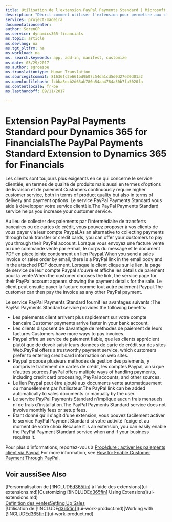 ```yaml
---
title: Utilisation de l'extension PayPal Payments Standard | Microsoft Docs
description: "Décrit comment utiliser l'extension pour permettre aux clients d'effectuer des paiements avec Paypal."
services: project-madeira
documentationcenter: 
author: SorenGP
ms.service: dynamics365-financials
ms.topic: article
ms.devlang: na
ms.tgt_pltfrm: na
ms.workload: na
ms. search.keywords: app, add-in, manifest, customize
ms.date: 03/29/2017
ms.author: sgroespe
ms.translationtype: Human Translation
ms.sourcegitcommit: 81636fc2e661bd9b07c54da1cd5d0d27e30d01a2
ms.openlocfilehash: fcbba8ecb2d63ab780a54aa4784a30b7fa5020fa
ms.contentlocale: fr-be
ms.lasthandoff: 09/11/2017

---
```

# <a name="the-paypal-payments-standard-extension-to-dynamics-365-for-financials"></a><span data-ttu-id="3e838-103">Extension PayPal Payments Standard pour Dynamics 365 for Financials</span><span class="sxs-lookup"><span data-stu-id="3e838-103">The PayPal Payments Standard Extension to Dynamics 365 for Financials</span></span>
<span data-ttu-id="3e838-104">Les clients sont toujours plus exigeants en ce qui concerne le service clientèle, en termes de qualité de produits mais aussi en termes d'options de livraison et de paiement.</span><span class="sxs-lookup"><span data-stu-id="3e838-104">Customers continuously require higher customer service, both in terms of product quality but also in terms of delivery and payment options.</span></span> <span data-ttu-id="3e838-105">Le service PayPal Payments Standard vous aide à développer votre service clientèle.</span><span class="sxs-lookup"><span data-stu-id="3e838-105">The PayPal Payments Standard service helps you increase your customer service.</span></span>

<span data-ttu-id="3e838-106">Au lieu de collecter des paiements par l'intermédiaire de transferts bancaires ou de cartes de crédit, vous pouvez proposer à vos clients de vous payer via leur compte Paypal.</span><span class="sxs-lookup"><span data-stu-id="3e838-106">As an alternative to collecting payments through bank transfer or credit cards, you can offer your customers to pay you through their PayPal account.</span></span> <span data-ttu-id="3e838-107">Lorsque vous envoyez une facture vente ou une commande vente par e-mail, le corps du message et le document PDF en pièce jointe contiennent un lien Paypal.</span><span class="sxs-lookup"><span data-stu-id="3e838-107">When you send a sales invoice or sales order by email, there is a PayPal link in the email body and in the attached PDF document.</span></span> <span data-ttu-id="3e838-108">Lorsque le client clique sur le lien, la page de service de leur compte Paypal s'ouvre et affiche les détails de paiement pour la vente.</span><span class="sxs-lookup"><span data-stu-id="3e838-108">When the customer chooses the link, the service page for their PayPal account appears showing the payment details for the sale.</span></span> <span data-ttu-id="3e838-109">Le client peut ensuite payer la facture comme tout autre paiement Paypal.</span><span class="sxs-lookup"><span data-stu-id="3e838-109">The customer can then pay the invoice as any other PayPal payment.</span></span>

<span data-ttu-id="3e838-110">Le service PayPal Payments Standard fournit les avantages suivants :</span><span class="sxs-lookup"><span data-stu-id="3e838-110">The PayPal Payments Standard service provides the following benefits:</span></span>

* <span data-ttu-id="3e838-111">Les paiements client arrivent plus rapidement sur votre compte bancaire.</span><span class="sxs-lookup"><span data-stu-id="3e838-111">Customer payments arrive faster in your bank account.</span></span>
* <span data-ttu-id="3e838-112">Les clients disposent de davantage de méthodes de paiement de leurs factures.</span><span class="sxs-lookup"><span data-stu-id="3e838-112">Customers have more ways to pay invoices.</span></span>
* <span data-ttu-id="3e838-113">Paypal offre un service de paiement fiable, que les clients apprécient plutôt que de devoir saisir leurs données de carte de crédit sur des sites Web.</span><span class="sxs-lookup"><span data-stu-id="3e838-113">PayPal offers a trustworthy payment service, which customers prefer to entering credit card information on web sites.</span></span>
* <span data-ttu-id="3e838-114">Paypal propose plusieurs méthodes de gestion des paiements, y compris le traitement de cartes de crédit, les comptes Paypal, ainsi que d'autres sources.</span><span class="sxs-lookup"><span data-stu-id="3e838-114">PayPal offers multiple ways of handling payments, including credit card processing, PayPal accounts, and other sources.</span></span>
* <span data-ttu-id="3e838-115">Le lien Paypal peut être ajouté aux documents vente automatiquement ou manuellement par l'utilisateur.</span><span class="sxs-lookup"><span data-stu-id="3e838-115">The PayPal link can be added automatically to sales documents or manually by the user.</span></span>
* <span data-ttu-id="3e838-116">Le service PayPal Payments Standard n'implique aucun frais mensuels ni de frais d'installation.</span><span class="sxs-lookup"><span data-stu-id="3e838-116">The PayPal Payments Standard service does not involve monthly fees or setup fees.</span></span>
* <span data-ttu-id="3e838-117">Étant donné qu'il s'agit d'une extension, vous pouvez facilement activer le service PayPal Payment Standard si votre activité l'exige et au moment de votre choix.</span><span class="sxs-lookup"><span data-stu-id="3e838-117">Because it is an extension, you can easily enable the PayPal Payment Standard service when and if your business requires it.</span></span>  

<span data-ttu-id="3e838-118">Pour plus d'informations, reportez-vous à [Procédure : activer les paiements client via Paypal](sales-how-enable-payment-service-extensions.md).</span><span class="sxs-lookup"><span data-stu-id="3e838-118">For more information, see [How to: Enable Customer Payment Through PayPal](sales-how-enable-payment-service-extensions.md).</span></span>

## <a name="see-also"></a><span data-ttu-id="3e838-119">Voir aussi</span><span class="sxs-lookup"><span data-stu-id="3e838-119">See Also</span></span>
<span data-ttu-id="3e838-120">[Personnalisation de [!INCLUDE[d365fin](includes/d365fin_md.md)] à l'aide des extensions](ui-extensions.md)</span><span class="sxs-lookup"><span data-stu-id="3e838-120">[Customizing [!INCLUDE[d365fin](includes/d365fin_md.md)] Using Extensions](ui-extensions.md)</span></span>  
[<span data-ttu-id="3e838-121">Définition des ventes</span><span class="sxs-lookup"><span data-stu-id="3e838-121">Setting Up Sales</span></span>](sales-setup-sales.md)  
<span data-ttu-id="3e838-122">[Utilisation de [!INCLUDE[d365fin](includes/d365fin_md.md)]](ui-work-product.md)</span><span class="sxs-lookup"><span data-stu-id="3e838-122">[Working with [!INCLUDE[d365fin](includes/d365fin_md.md)]](ui-work-product.md)</span></span>

